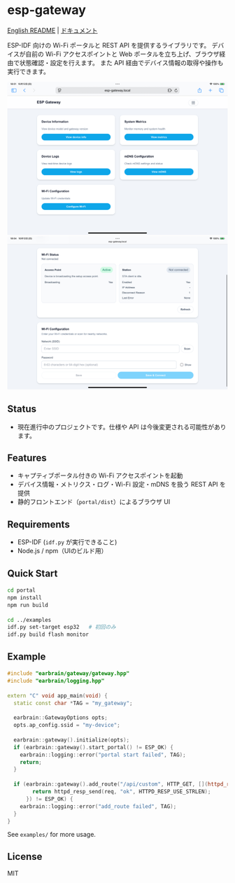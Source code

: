 # esp-gateway

[English README](README.md) | [ドキュメント](https://earbrain.github.io/esp-gateway)

ESP-IDF 向けの Wi-Fi ポータルと REST API を提供するライブラリです。
デバイスが自前の Wi-Fi アクセスポイントと Web ポータルを立ち上げ、ブラウザ経由で状態確認・設定を行えます。
また API 経由でデバイス情報の取得や操作も実行できます。

<p align="center">
  <img src="docs/images/portal-ui.jpeg" alt="ESP Gateway Portal">
  <br>
  <img src="docs/images/portal-ui-2.jpeg" alt="ESP Gateway Portal Advanced">
</p>

## Status
- 現在進行中のプロジェクトです。仕様や API は今後変更される可能性があります。

## Features
- キャプティブポータル付きの Wi-Fi アクセスポイントを起動
- デバイス情報・メトリクス・ログ・Wi-Fi 設定・mDNS を扱う REST API を提供
- 静的フロントエンド（`portal/dist`）によるブラウザ UI

## Requirements
- ESP-IDF (`idf.py` が実行できること)
- Node.js / npm（UIのビルド用）

## Quick Start
```bash
cd portal
npm install
npm run build

cd ../examples
idf.py set-target esp32   # 初回のみ
idf.py build flash monitor
```

## Example
```cpp
#include "earbrain/gateway/gateway.hpp"
#include "earbrain/logging.hpp"

extern "C" void app_main(void) {
  static const char *TAG = "my_gateway";

  earbrain::GatewayOptions opts;
  opts.ap_config.ssid = "my-device";

  earbrain::gateway().initialize(opts);
  if (earbrain::gateway().start_portal() != ESP_OK) {
    earbrain::logging::error("portal start failed", TAG);
    return;
  }

  if (earbrain::gateway().add_route("/api/custom", HTTP_GET, [](httpd_req_t *req) {
        return httpd_resp_send(req, "ok", HTTPD_RESP_USE_STRLEN);
      }) != ESP_OK) {
    earbrain::logging::error("add_route failed", TAG);
  }
}
```

See `examples/` for more usage.

## License
MIT
